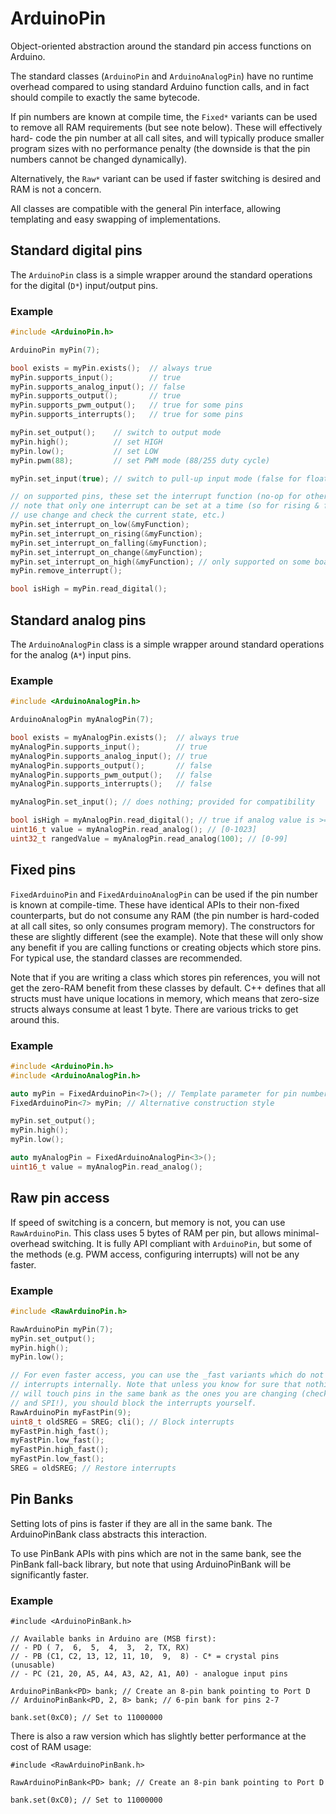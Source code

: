 # ArduinoPin

Object-oriented abstraction around the standard pin access functions on Arduino.

The standard classes (`ArduinoPin` and `ArduinoAnalogPin`) have no runtime
overhead compared to using standard Arduino function calls, and in fact should
compile to exactly the same bytecode.

If pin numbers are known at compile time, the `Fixed*` variants can be used to
remove all RAM requirements (but see note below). These will effectively hard-
code the pin number at all call sites, and will typically produce smaller
program sizes with no performance penalty (the downside is that the pin numbers
cannot be changed dynamically).

Alternatively, the `Raw*` variant can be used if faster switching is desired
and RAM is not a concern.

All classes are compatible with the general Pin interface, allowing templating
and easy swapping of implementations.

## Standard digital pins

The `ArduinoPin` class is a simple wrapper around the standard operations for
the digital (`D*`) input/output pins.

### Example

```cpp
#include <ArduinoPin.h>

ArduinoPin myPin(7);

bool exists = myPin.exists();  // always true
myPin.supports_input();        // true
myPin.supports_analog_input(); // false
myPin.supports_output();       // true
myPin.supports_pwm_output();   // true for some pins
myPin.supports_interrupts();   // true for some pins

myPin.set_output();    // switch to output mode
myPin.high();          // set HIGH
myPin.low();           // set LOW
myPin.pwm(88);         // set PWM mode (88/255 duty cycle)

myPin.set_input(true); // switch to pull-up input mode (false for floating)

// on supported pins, these set the interrupt function (no-op for other pins)
// note that only one interrupt can be set at a time (so for rising & falling,
// use change and check the current state, etc.)
myPin.set_interrupt_on_low(&myFunction);
myPin.set_interrupt_on_rising(&myFunction);
myPin.set_interrupt_on_falling(&myFunction);
myPin.set_interrupt_on_change(&myFunction);
myPin.set_interrupt_on_high(&myFunction); // only supported on some boards
myPin.remove_interrupt();

bool isHigh = myPin.read_digital();
```

## Standard analog pins

The `ArduinoAnalogPin` class is a simple wrapper around standard operations for
the analog (`A*`) input pins.

### Example

```cpp
#include <ArduinoAnalogPin.h>

ArduinoAnalogPin myAnalogPin(7);

bool exists = myAnalogPin.exists();  // always true
myAnalogPin.supports_input();        // true
myAnalogPin.supports_analog_input(); // true
myAnalogPin.supports_output();       // false
myAnalogPin.supports_pwm_output();   // false
myAnalogPin.supports_interrupts();   // false

myAnalogPin.set_input(); // does nothing; provided for compatibility

bool isHigh = myAnalogPin.read_digital(); // true if analog value is >= 512
uint16_t value = myAnalogPin.read_analog(); // [0-1023]
uint32_t rangedValue = myAnalogPin.read_analog(100); // [0-99]
```

## Fixed pins

`FixedArduinoPin` and `FixedArduinoAnalogPin` can be used if the pin number is
known at compile-time. These have identical APIs to their non-fixed
counterparts, but do not consume any RAM (the pin number is hard-coded at all
call sites, so only consumes program memory). The constructors for these are
slightly different (see the example). Note that these will only show any
benefit if you are calling functions or creating objects which store pins. For
typical use, the standard classes are recommended.

Note that if you are writing a class which stores pin references, you will not
get the zero-RAM benefit from these classes by default. C++ defines that all
structs must have unique locations in memory, which means that zero-size structs
always consume at least 1 byte. There are various tricks to get around this.

### Example

```cpp
#include <ArduinoPin.h>
#include <ArduinoAnalogPin.h>

auto myPin = FixedArduinoPin<7>(); // Template parameter for pin number
FixedArduinoPin<7> myPin; // Alternative construction style

myPin.set_output();
myPin.high();
myPin.low();

auto myAnalogPin = FixedArduinoAnalogPin<3>();
uint16_t value = myAnalogPin.read_analog();
```

## Raw pin access

If speed of switching is a concern, but memory is not, you can use
`RawArduinoPin`. This class uses 5 bytes of RAM per pin, but allows minimal-
overhead switching. It is fully API compliant with `ArduinoPin`, but some of
the methods (e.g. PWM access, configuring interrupts) will not be any faster.

### Example

```cpp
#include <RawArduinoPin.h>

RawArduinoPin myPin(7);
myPin.set_output();
myPin.high();
myPin.low();

// For even faster access, you can use the _fast variants which do not block
// interrupts internally. Note that unless you know for sure that nothing else
// will touch pins in the same bank as the ones you are changing (check for I2C
// and SPI!), you should block the interrupts yourself.
RawArduinoPin myFastPin(9);
uint8_t oldSREG = SREG; cli(); // Block interrupts
myFastPin.high_fast();
myFastPin.low_fast();
myFastPin.high_fast();
myFastPin.low_fast();
SREG = oldSREG; // Restore interrupts
```

## Pin Banks

Setting lots of pins is faster if they are all in the same bank. The
ArduinoPinBank class abstracts this interaction.

To use PinBank APIs with pins which are not in the same bank, see the
PinBank fall-back library, but note that using ArduinoPinBank will be
significantly faster.

### Example

```
#include <ArduinoPinBank.h>

// Available banks in Arduino are (MSB first):
// - PD ( 7,  6,  5,  4,  3,  2, TX, RX)
// - PB (C1, C2, 13, 12, 11, 10,  9,  8) - C* = crystal pins (unusable)
// - PC (21, 20, A5, A4, A3, A2, A1, A0) - analogue input pins

ArduinoPinBank<PD> bank; // Create an 8-pin bank pointing to Port D
// ArduinoPinBank<PD, 2, 8> bank; // 6-pin bank for pins 2-7

bank.set(0xC0); // Set to 11000000
```

There is also a raw version which has slightly better performance at
the cost of RAM usage:

```
#include <RawArduinoPinBank.h>

RawArduinoPinBank<PD> bank; // Create an 8-pin bank pointing to Port D

bank.set(0xC0); // Set to 11000000
```
